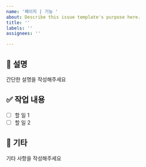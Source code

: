 ```yaml
---
name: '페이지 | 기능 '
about: Describe this issue template's purpose here.
title: ''
labels: ''
assignees: ''

---
```


## 📖 설명
간단한 설명을 작성해주세요

## ✅ 작업 내용
- [ ] 할 일 1
- [ ] 할 일 2

## 💭 기타
기타 사항을 작성해주세요
